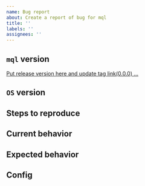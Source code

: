```yaml
---
name: Bug report
about: Create a report of bug for mql
title: ''
labels: ''
assignees: ''
---
```


## `mql` version
[Put release version here and update tag link(0.0.0) ...](https://github.com/vkatsuba/mql/releases/tag/TAG_HERE)

## `OS` version
<!-- Put the `OS` version ... -->

## Steps to reproduce
<!-- (Optional)Describe steps to reproduce bug ... -->

## Current behavior
<!-- Describe current behavior ... -->

## Expected behavior
<!-- Describe expected behavior ... -->

## Config
<!-- (Optional)Put configuration ... -->
